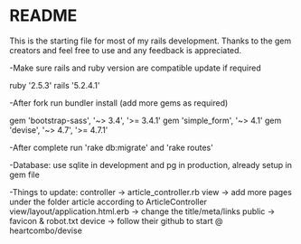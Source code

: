 # README

This is the starting file for most of my rails development. Thanks to the gem creators and feel free to use and any feedback is appreciated.

-Make sure rails and ruby version are compatible update if required

ruby '2.5.3'
rails '5.2.4.1'

-After fork run bundler install (add more gems as required)

gem 'bootstrap-sass', '~> 3.4', '>= 3.4.1'
gem 'simple_form', '~> 4.1'
gem 'devise', '~> 4.7', '>= 4.7.1'

-After complete run 'rake db:migrate' and 'rake routes'

-Database: use sqlite in development and pg in production, already setup in gem file

-Things to update:
controller -> article_controller.rb
view -> add more pages under the folder article according to ArticleController
view/layout/application.html.erb -> change the title/meta/links
public -> favicon & robot.txt
device -> follow their github to start @ heartcombo/devise
